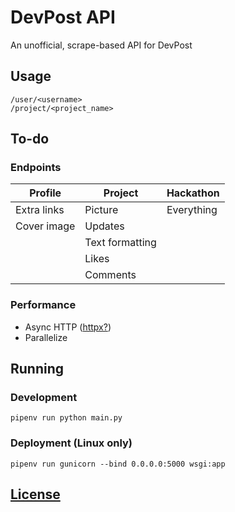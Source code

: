 # DevPost API
An unofficial, scrape-based API for DevPost

## Usage
```
/user/<username>
/project/<project_name>
```

## To-do
### Endpoints
| Profile       | Project           | Hackathon
| ---           | ---               | ---
| Extra links   | Picture           | Everything
| Cover image   | Updates
|               | Text formatting
|               | Likes
|               | Comments
### Performance
- Async HTTP ([httpx?](https://github.com/encode/httpx))
- Parallelize

## Running
### Development
`pipenv run python main.py`
### Deployment (Linux only)
`pipenv run gunicorn --bind 0.0.0.0:5000 wsgi:app`

## [License](LICENSE)